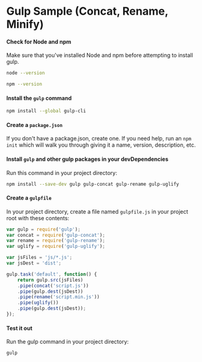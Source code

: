 # Gulp Sample (Concat, Rename, Minify)

#### Check for Node and npm
Make sure that you've installed Node and npm before attempting to install gulp.

```sh
node --version
```
```sh
npm --version
```

#### Install the `gulp` command

```sh
npm install --global gulp-cli
```

#### Create a `package.json`
If you don't have a package.json, create one. If you need help, run an `npm init` which will walk you through giving it a name, version, description, etc.


#### Install `gulp` and other gulp packages in your devDependencies

Run this command in your project directory:

```sh
npm install --save-dev gulp gulp-concat gulp-rename gulp-uglify
```

#### Create a `gulpfile`

In your project directory, create a file named `gulpfile.js` in your project root with these contents:

```js
var gulp = require('gulp');
var concat = require('gulp-concat');
var rename = require('gulp-rename');
var uglify = require('gulp-uglify');

var jsFiles = 'js/*.js';
var jsDest = 'dist';

gulp.task('default', function() {
    return gulp.src(jsFiles)
    .pipe(concat('script.js'))
    .pipe(gulp.dest(jsDest))
    .pipe(rename('script.min.js'))
    .pipe(uglify())
    .pipe(gulp.dest(jsDest));
});
```

#### Test it out

Run the gulp command in your project directory:

```sh
gulp
```
